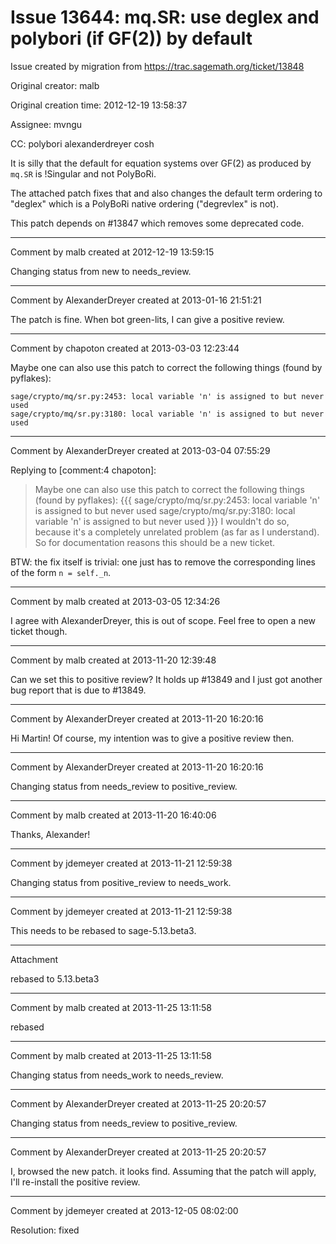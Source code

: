 # Issue 13644: mq.SR: use deglex and polybori (if GF(2)) by default

Issue created by migration from https://trac.sagemath.org/ticket/13848

Original creator: malb

Original creation time: 2012-12-19 13:58:37

Assignee: mvngu

CC:  polybori alexanderdreyer cosh

It is silly that the default for equation systems over GF(2) as produced by `mq.SR` is !Singular and not PolyBoRi.

The attached patch fixes that and also changes the default term ordering to "deglex" which is a PolyBoRi native ordering ("degrevlex" is not).

This patch depends on #13847 which removes some deprecated code.


---

Comment by malb created at 2012-12-19 13:59:15

Changing status from new to needs_review.


---

Comment by AlexanderDreyer created at 2013-01-16 21:51:21

The patch is fine. When bot green-lits, I can give a positive review.


---

Comment by chapoton created at 2013-03-03 12:23:44

Maybe one can also use this patch to correct the following things (found by pyflakes):

```
sage/crypto/mq/sr.py:2453: local variable 'n' is assigned to but never used
sage/crypto/mq/sr.py:3180: local variable 'n' is assigned to but never used
```



---

Comment by AlexanderDreyer created at 2013-03-04 07:55:29

Replying to [comment:4 chapoton]:
> Maybe one can also use this patch to correct the following things (found by pyflakes):
> {{{
> sage/crypto/mq/sr.py:2453: local variable 'n' is assigned to but never used
> sage/crypto/mq/sr.py:3180: local variable 'n' is assigned to but never used
> }}}
I wouldn't do so, because it's a completely unrelated problem (as far as I understand). So for documentation reasons this should be a new ticket.

BTW: the fix itself is trivial: one just has to remove the corresponding lines of the form `n = self._n`.


---

Comment by malb created at 2013-03-05 12:34:26

I agree with AlexanderDreyer, this is out of scope. Feel free to open a new ticket though.


---

Comment by malb created at 2013-11-20 12:39:48

Can we set this to positive review? It holds up #13849 and I just got another bug report that is due to #13849.


---

Comment by AlexanderDreyer created at 2013-11-20 16:20:16

Hi Martin! Of course, my intention was to give a positive review then.


---

Comment by AlexanderDreyer created at 2013-11-20 16:20:16

Changing status from needs_review to positive_review.


---

Comment by malb created at 2013-11-20 16:40:06

Thanks, Alexander!


---

Comment by jdemeyer created at 2013-11-21 12:59:38

Changing status from positive_review to needs_work.


---

Comment by jdemeyer created at 2013-11-21 12:59:38

This needs to be rebased to sage-5.13.beta3.


---

Attachment

rebased to 5.13.beta3


---

Comment by malb created at 2013-11-25 13:11:58

rebased


---

Comment by malb created at 2013-11-25 13:11:58

Changing status from needs_work to needs_review.


---

Comment by AlexanderDreyer created at 2013-11-25 20:20:57

Changing status from needs_review to positive_review.


---

Comment by AlexanderDreyer created at 2013-11-25 20:20:57

I, browsed the new patch. it looks find. Assuming that the patch will apply, I'll re-install the positive review.


---

Comment by jdemeyer created at 2013-12-05 08:02:00

Resolution: fixed
